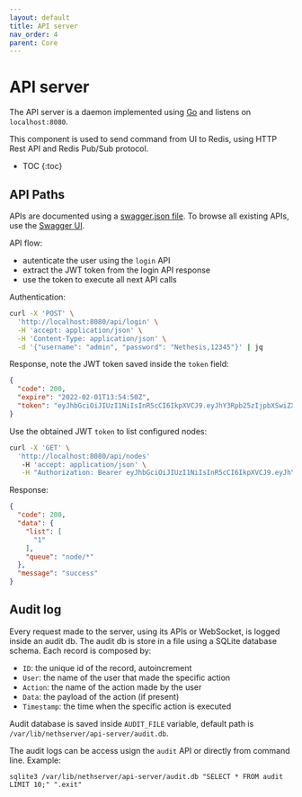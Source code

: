 ```yaml
---
layout: default
title: API server
nav_order: 4
parent: Core
---
```


# API server

The API server is a daemon implemented using [Go](https://golang.org) and listens on `localhost:8080`.

This component is used to send command from UI to Redis, using HTTP Rest API and Redis Pub/Sub protocol.

* TOC
{:toc}

## API Paths

APIs are documented using a [swagger.json file](https://raw.githubusercontent.com/NethServer/ns8-scratchpad/swagdoc/swagger.json).
To browse all existing APIs, use the [Swagger UI](https://petstore.swagger.io/?url=https://raw.githubusercontent.com/NethServer/ns8-scratchpad/swagdoc/swagger.json).

API flow:
- autenticate the user using the `login` API
- extract the JWT token from the login API response
- use the token to execute all next API calls

Authentication:
```bash
curl -X 'POST' \
  'http://localhost:8080/api/login' \
  -H 'accept: application/json' \
  -H 'Content-Type: application/json' \
  -d '{"username": "admin", "password": "Nethesis,12345"}' | jq
```

Response, note the JWT token saved inside the `token` field:
```json
{
  "code": 200,
  "expire": "2022-02-01T13:54:50Z",
  "token": "eyJhbGciOiJIUzI1NiIsInR5cCI6IkpXVCJ9.eyJhY3Rpb25zIjpbXSwiZXhwIjoxNjQzNzIzNjkwLCJpZCI6ImFkbWluIiwib3JpZ19pYXQiOjE2NDMxMTg4OTAsInJvbGUiOiIifQ.BzzmleO6ln40DQUZr4FUyFTFEle6PkK-ar-vqwXJ5uo"
}
```

Use the obtained JWT `token` to list configured nodes:
```bash
curl -X 'GET' \ 
  'http://localhost:8080/api/nodes'
   -H 'accept: application/json' \
   -H "Authorization: Bearer eyJhbGciOiJIUzI1NiIsInR5cCI6IkpXVCJ9.eyJhY3Rpb25zIjpbXSwiZXhwIjoxNjQzNzIzNjkwLCJpZCI6ImFkbWluIiwib3JpZ19pYXQiOjE2NDMxMTg4OTAsInJvbGUiOiIifQ.BzzmleO6ln40DQUZr4FUyFTFEle6PkK-ar-vqwXJ5uo"
```

Response:
```json
{
  "code": 200,
  "data": {
    "list": [
      "1"
    ],
    "queue": "node/*"
  },
  "message": "success"
}
```

## Audit log

Every request made to the server, using its APIs or WebSocket, is logged inside an audit db.
The audit db is store in a file using a SQLite database schema. Each record is composed by:
- `ID`: the unique id of the record, autoincrement
- `User`: the name of the user that made the specific action
- `Action`: the name of the action made by the user
- `Data`: the payload of the action (if present)
- `Timestamp`: the time when the specific action is executed

Audit database is saved inside `AUDIT_FILE` variable, default path is `/var/lib/nethserver/api-server/audit.db`.

The audit logs can be access usign the `audit` API or directly from command line.
Example:
```
sqlite3 /var/lib/nethserver/api-server/audit.db "SELECT * FROM audit LIMIT 10;" ".exit"
```
